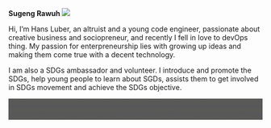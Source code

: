 **Sugeng Rawuh** <img src="https://raw.githubusercontent.com/seanprashad/slackmoji/master/emoji/blob/blob-wave-reverse-gif.gif" height="30">

Hi, I’m Hans Luber, an altruist and a young code engineer, passionate about creative business and sociopreneur, and recently I fell in love to devOps thing. My passion for enterpreneurship lies with growing up ideas and making them come true with a decent technology.

I am also a SDGs ambassador and volunteer. I introduce and promote the SDGs, help young people to learn about SGDs, assists them to get involved in SDGs movement and achieve the SDGs objective.

<p align="center"> <img src="https://github.com/stressfulldev/stressfulldev/blob/main/stressfuldev%20-%20logo02.gif" alt="animated" /> </p>
<!---
stressfulldev/stressfulldev is a ✨ special ✨ repository because its `README.md` (this file) appears on your GitHub profile.
You can click the Preview link to take a look at your changes.
--->
